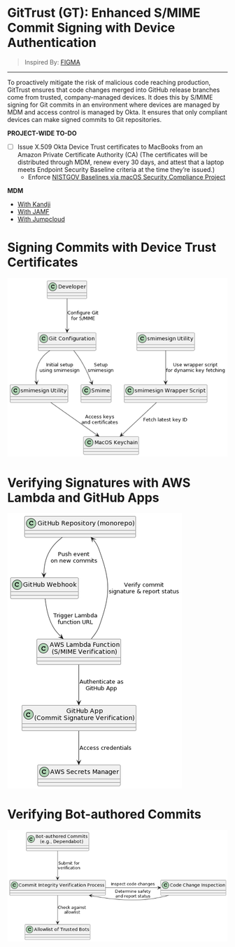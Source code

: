 # GitTrust (GT): Enhanced S/MIME Commit Signing with Device Authentication
> Inspired By: [FIGMA](https://www.figma.com/blog/how-we-enforce-device-trust-on-code-changes/)
--------
To proactively mitigate the risk of malicious code reaching production, GitTrust ensures that code changes merged into GitHub release branches come from trusted, company-managed devices. It does this by S/MIME signing for Git commits in an environment where devices are managed by MDM and access control is managed by Okta. It ensures that only compliant devices can make signed commits to Git repositories.

**PROJECT-WIDE TO-DO**
- [ ] Issue X.509 Okta Device Trust certificates to MacBooks from an Amazon Private Certificate Authority (CA) (The certificates will be distributed through MDM, renew every 30 days, and attest that a laptop meets Endpoint Security Baseline criteria at the time they’re issued.)
  - Enforce [NISTGOV Baselines via macOS Security Compliance Project](https://github.com/usnistgov/macos_security/tree/main/baselines)

**MDM**
- [With Kandji](/kandji/README.md)
- [With JAMF](/jamf/README.md)
- [With Jumpcloud](/jumpcloud/README.md)


# Signing Commits with Device Trust Certificates

![](/images/Signing%20Commits%20with%20Device%20Trust%20Certificates.png)

# Verifying Signatures with AWS Lambda and GitHub Apps
![](/images/Verifying%20Signatures%20with%20AWS%20Lambda%20and%20GitHub%20.png)


# Verifying Bot-authored Commits
![](/images/Verifying%20Bot-authored%20Commits.png)



